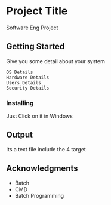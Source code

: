 # Project Title

Software Eng Project

## Getting Started

Give you some detail about your system 

```
OS Details
Hardware Details
Users Details
Security Details
```

### Installing

Just Click on it in Windows


## Output

Its a text file include the  4 target 

## Acknowledgments

* Batch
* CMD
* Batch Programming

